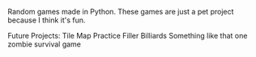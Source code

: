 Random games made in Python. These games are just a pet project because I think it's fun. 

Future Projects:
    Tile Map Practice
    Filler
    Billiards
    Something like that one zombie survival game